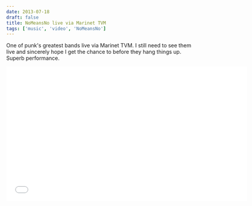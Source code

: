 ```yaml
---
date: 2013-07-18
draft: false
title: NoMeansNo live via Marinet TVM
tags: ['music', 'video', 'NoMeansNo']
---
```


One of punk's greatest bands live via Marinet TVM. I still need to see them live and sincerely hope I get the chance to before they hang things up. Superb performance.<!-- excerpt -->

<iframe class="aspect-video w-full" width="640" height="360" src="//www.youtube.com/embed/euTMEIqTTfk" frameborder="0" allowfullscreen></iframe>

